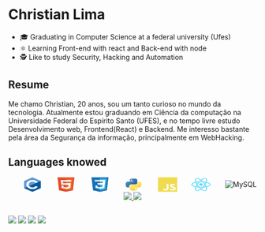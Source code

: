 #  Christian Lima #

- 🎓 Graduating in Computer Science at a federal university (Ufes)
- ⚛️ Learning Front-end with react and Back-end with node
- 🕵 Like to study Security, Hacking and Automation

## Resume ##
Me chamo Christian, 20 anos, sou um tanto curioso no mundo da tecnologia.
Atualmente estou graduando em Ciência da computação na Universidade Federal do Espírito Santo (UFES), e no tempo livre estudo Desenvolvimento web, Frontend(React) e Backend.
Me interesso bastante pela área da Segurança da informação, principalmente em WebHacking.


## Languages knowed ##
<div style="display:flex; justify-content:space-between; align-items:center"><br>
  <img align="center" alt="C" height="30" width="40" src="https://raw.githubusercontent.com/devicons/devicon/master/icons/c/c-original.svg">
  <img align="center" alt="HTML" height="30" width="40" src="https://raw.githubusercontent.com/devicons/devicon/master/icons/html5/html5-original.svg">
  <img align="center" alt="CSS" height="30" width="40" src="https://raw.githubusercontent.com/devicons/devicon/master/icons/css3/css3-original.svg">
  <img align="center" alt="Python" height="30" width="40" src="https://raw.githubusercontent.com/devicons/devicon/master/icons/python/python-original.svg">
  <img align="center" alt="Js" height="30" width="40" src="https://raw.githubusercontent.com/devicons/devicon/master/icons/javascript/javascript-plain.svg">
  <img align="center" alt="React" height="30" width="40" src="https://raw.githubusercontent.com/devicons/devicon/master/icons/react/react-original.svg">
  <img align="center" alt="MySQL" src="https://img.shields.io/badge/MySQL-00000F?style=for-the-badge&logo=mysql&logoColor=white">
</div>


<div align="center">
  <a href="https://github.com/100Nexten">
  <img height="180em" src="https://github-readme-stats.vercel.app/api?username=prenholatochris&show_icons=true&theme=dark&include_all_commits=true&count_private=true"/>
  <img height="180em" src="https://github-readme-stats.vercel.app/api/top-langs/?username=prenholatochris&layout=compact&langs_count=7&theme=dark"/>
</div>

##
  
<div> 
  <a href="https://instagram.com/prenholatochris" target="_blank"><img src="https://img.shields.io/badge/-Instagram-%23E4405F?style=for-the-badge&logo=instagram&logoColor=white" target="_blank"></a>
  <a href = "mailto:christianprenholato10@gmail.com"><img src="https://img.shields.io/badge/-Gmail-%23333?style=for-the-badge&logo=gmail&logoColor=white" target="_blank"></a>
  <a href="https://www.linkedin.com/in/prenholatochris" target="_blank"><img src="https://img.shields.io/badge/-LinkedIn-%230077B5?style=for-the-badge&logo=linkedin&logoColor=white" target="_blank"></a> 
   <a href="https://twitter.com/prenholatochris" target="_blank"><img src="https://img.shields.io/badge/Twitter-1DA1F2?style=for-the-badge&logo=twitter&logoColor=white" target="_blank"></a> 
  
 
<!--  ![Snake animation](https://github.com/cyberapoka/100Nexten/blob/output/github-contribution-grid-snake.svg) -->
</div>

